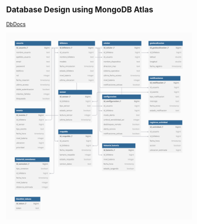 ## Database Design using MongoDB Atlas

[DbDocs](https://dbdocs.io/joshmessi10/smart_wallet_database)

![Database](https://github.com/joshmessi10/DisenoProducto2-Herran-Lopez-Molina/blob/main/images/smart_wallet_database.png?raw=true)
